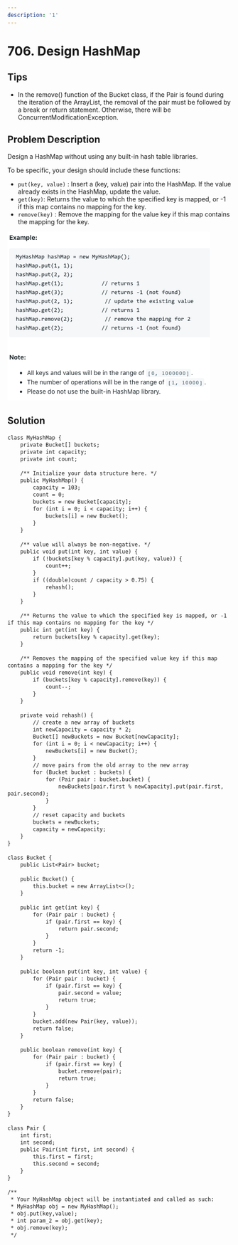 ```yaml
---
description: '1'
---
```


# 706. Design HashMap

## Tips

* In the remove\(\) function of the Bucket class, if the Pair is found during the iteration of the ArrayList, the removal of the pair must be followed by a break or return statement. Otherwise, there will be ConcurrentModificationException.

## Problem Description

Design a HashMap without using any built-in hash table libraries.

To be specific, your design should include these functions:

* `put(key, value)` : Insert a \(key, value\) pair into the HashMap. If the value already exists in the HashMap, update the value.
* `get(key)`: Returns the value to which the specified key is mapped, or -1 if this map contains no mapping for the key.
* `remove(key)` : Remove the mapping for the value key if this map contains the mapping for the key.

![](../.gitbook/assets/image%20%2834%29.png)

## Solution

```text
class MyHashMap {
    private Bucket[] buckets;
    private int capacity;
    private int count;
    
    /** Initialize your data structure here. */
    public MyHashMap() {
        capacity = 103;
        count = 0;
        buckets = new Bucket[capacity];
        for (int i = 0; i < capacity; i++) {
            buckets[i] = new Bucket();
        }
    }
    
    /** value will always be non-negative. */
    public void put(int key, int value) {
        if (!buckets[key % capacity].put(key, value)) {
            count++;
        }
        if ((double)count / capacity > 0.75) {
            rehash();
        }
    }
    
    /** Returns the value to which the specified key is mapped, or -1 if this map contains no mapping for the key */
    public int get(int key) {
        return buckets[key % capacity].get(key);
    }
    
    /** Removes the mapping of the specified value key if this map contains a mapping for the key */
    public void remove(int key) {
        if (buckets[key % capacity].remove(key)) {
            count--;
        }
    }
    
    private void rehash() {
        // create a new array of buckets
        int newCapacity = capacity * 2;
        Bucket[] newBuckets = new Bucket[newCapacity];
        for (int i = 0; i < newCapacity; i++) {
            newBuckets[i] = new Bucket();
        }
        // move pairs from the old array to the new array
        for (Bucket bucket : buckets) {
            for (Pair pair : bucket.bucket) {
                newBuckets[pair.first % newCapacity].put(pair.first, pair.second);
            }
        }
        // reset capacity and buckets
        buckets = newBuckets;
        capacity = newCapacity;
    }
}

class Bucket {
    public List<Pair> bucket;
    
    public Bucket() {
        this.bucket = new ArrayList<>();
    }
    
    public int get(int key) {
        for (Pair pair : bucket) {
            if (pair.first == key) {
                return pair.second;
            }
        }
        return -1;
    }
    
    public boolean put(int key, int value) {
        for (Pair pair : bucket) {
            if (pair.first == key) {
                pair.second = value;
                return true;
            }
        }
        bucket.add(new Pair(key, value));
        return false;
    }
    
    public boolean remove(int key) {
        for (Pair pair : bucket) {
            if (pair.first == key) {
                bucket.remove(pair);
                return true;
            }
        }
        return false;
    }
}

class Pair {
    int first;
    int second;
    public Pair(int first, int second) {
        this.first = first;
        this.second = second;
    }
}

/**
 * Your MyHashMap object will be instantiated and called as such:
 * MyHashMap obj = new MyHashMap();
 * obj.put(key,value);
 * int param_2 = obj.get(key);
 * obj.remove(key);
 */
```

